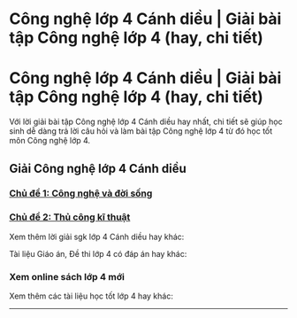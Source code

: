 # Công nghệ lớp 4 Cánh diều | Giải bài tập Công nghệ lớp 4 (hay, chi tiết)

# Công nghệ lớp 4 Cánh diều | Giải bài tập Công nghệ lớp 4 (hay, chi tiết)

Với lời giải bài tập Công nghệ lớp 4 Cánh diều hay nhất, chi tiết sẽ giúp học sinh dễ dàng trả lời câu hỏi và làm bài tập Công nghệ lớp 4 từ đó học tốt môn Công nghệ lớp 4.

## Giải Công nghệ lớp 4 Cánh diều

### [**Chủ đề 1: Công nghệ và đời sống**](https://vietjack.com/cong-nghe-4-cd/chu-de-1-cong-nghe-va-doi-song.jsp)

### [**Chủ đề 2: Thủ công kĩ thuật**](https://vietjack.com/cong-nghe-4-cd/chu-de-2-thu-cong-ki-thuat.jsp)

Xem thêm lời giải sgk lớp 4 Cánh diều hay khác:

Tài liệu Giáo án, Đề thi lớp 4 có đáp án hay khác:

### **Xem online sách lớp 4 mới**

Xem thêm các tài liệu học tốt lớp 4 hay khác:

* * *
